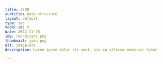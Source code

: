 ```yaml
---
title: JSON
subtitle: Data structure
layout: default
type: tec
modal-id: 5
date: 2022-11-28
img: roundicons.png
thumbnail: json.png
alt: image-alt
description: Lorem ipsum dolor sit amet, usu cu alterum nominavi lobortis. 

---
```

